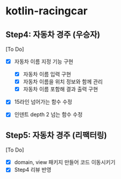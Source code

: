 # kotlin-racingcar

## Step4: 자동차 경주 (우승자)
[To Do]
- [X] 자동차 이름 지정 기능 구현
  - [X] 자동차 이름 입력 구현
  - [X] 자동차 이름을 위치 정보와 함께 관리
  - [X] 자동차 이름 포함해 결과 출력 구현
- [X] 15라인 넘어가는 함수 수정
- [X] 인덴트 depth 2 넘는 함수 수정


## Step5: 자동차 경주 (리팩터링)
[To Do]
- [X] domain, view 패키지 만들어 코드 이동시키기
- [X] Step4 리뷰 반영
